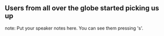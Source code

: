 ## Users from all over the globe started picking us up

note:
    Put your speaker notes here.
    You can see them pressing 's'.
